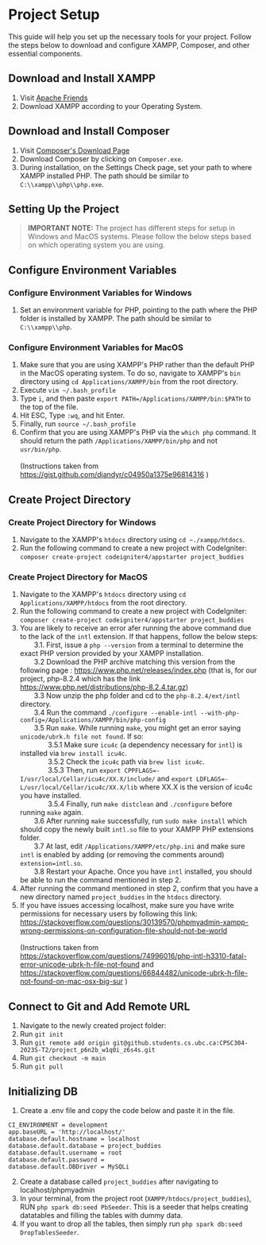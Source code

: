 # Project Setup

This guide will help you set up the necessary tools for your project. Follow the steps below to download and configure XAMPP, Composer, and other essential components.

## Download and Install XAMPP

1. Visit [Apache Friends](https://www.apachefriends.org/)
2. Download XAMPP according to your Operating System.

## Download and Install Composer

1. Visit [Composer's Download Page](https://getcomposer.org/download/)
2. Download Composer by clicking on `Composer.exe`.
3. During installation, on the Settings Check page, set your path to where XAMPP installed PHP. The path should be similar to `C:\\xampp\\php\\php.exe`.

## Setting Up the Project

> **IMPORTANT NOTE:**  The project has different steps for setup in Windows and MacOS systems. Please follow the below steps based on which operating system you are using.

## Configure Environment Variables

### Configure Environment Variables for Windows

1. Set an environment variable for PHP, pointing to the path where the PHP folder is installed by XAMPP. The path should be similar to `C:\\xampp\\php`.

### Configure Environment Variables for MacOS

1. Make sure that you are using XAMPP's PHP rather than the default PHP in the MacOS operating system. To do so, navigate to XAMPP's `bin` directory using `cd Applications/XAMPP/bin` from the root directory.<br>
2. Execute `vim ~/.bash_profile`<br>
3. Type `i`, and then paste `export PATH=/Applications/XAMPP/bin:$PATH` to the top of the file.<br>
4. Hit ESC, Type `:wq`, and hit Enter.<br>
5. Finally, run `source ~/.bash_profile`<br>
6. Confirm that you are using XAMPP's PHP via the `which php` command. It should return the path `/Applications/XAMPP/bin/php` and not `usr/bin/php`.<br><br>
(Instructions taken from https://gist.github.com/djandyr/c04950a1375e96814316 )

## Create Project Directory

### Create Project Directory for Windows

1. Navigate to the XAMPP's `htdocs` directory using `cd ~./xampp/htdocs`.
2. Run the following command to create a new project with CodeIgniter: <br>
   `composer create-project codeigniter4/appstarter project_buddies`
   
### Create Project Directory for MacOS

1. Navigate to the XAMPP's `htdocs` directory using `cd Applications/XAMPP/htdocs` from the root directory.<br>
2. Run the following command to create a new project with CodeIgniter: `composer create-project codeigniter4/appstarter project_buddies`<br>
3. You are likely to receive an error afer running the above command due to the lack of the `intl` extension. If that happens, follow the below steps:<br>
&emsp;&emsp;3.1. First, issue a `php --version` from a terminal to determine the exact PHP version provided by your XAMPP installation.<br>
&emsp;&emsp;3.2 Download the PHP archive matching this version from the following page : https://www.php.net/releases/index.php (that is, for our project, php-8.2.4 which has the link https://www.php.net/distributions/php-8.2.4.tar.gz)<br>
&emsp;&emsp;3.3 Now unzip the php folder and cd to the `php-8.2.4/ext/intl` directory.<br>
&emsp;&emsp;3.4 Run the command `./configure --enable-intl --with-php-config=/Applications/XAMPP/bin/php-config`<br>
&emsp;&emsp;3.5 Run `make`. While running `make`, you might get an error saying `unicode/ubrk.h file not found`. If so:<br>
&emsp;&emsp;&emsp;&emsp;3.5.1 Make sure `icu4c` (a dependency necessary for `intl`) is installed via `brew install icu4c`.<br>
&emsp;&emsp;&emsp;&emsp;3.5.2 Check the `icu4c` path via `brew list icu4c`.<br>
&emsp;&emsp;&emsp;&emsp;3.5.3 Then, run `export CPPFLAGS=-I/usr/local/Cellar/icu4c/XX.X/include/` and `export LDFLAGS=-L/usr/local/Cellar/icu4c/XX.X/lib` where XX.X is the version of icu4c you have installed.<br>
&emsp;&emsp;&emsp;&emsp;3.5.4 Finally, run `make distclean` and `./configure` before running `make` again.<br>
&emsp;&emsp;3.6 After running `make` successfully, run `sudo make install` which should copy the newly built `intl.so` file to your XAMPP PHP extensions folder.<br>
&emsp;&emsp;3.7 At last, edit `/Applications/XAMPP/etc/php.ini` and make sure `intl` is enabled by adding (or removing the comments around) `extension=intl.so`.<br>
&emsp;&emsp;3.8 Restart your Apache. Once you have `intl` installed, you should be able to run the command mentioned in step 2.<br>
4. After running the command mentioned in step 2, confirm that you have a new directory named `project_buddies` in the `htdocs` directory.<br>
5. If you have issues accessing localhost, make sure you have write permissions for necessary users by following this link: https://stackoverflow.com/questions/30139570/phpmyadmin-xampp-wrong-permissions-on-configuration-file-should-not-be-world <br><br>
(Instructions taken from https://stackoverflow.com/questions/74996016/php-intl-h3310-fatal-error-unicode-ubrk-h-file-not-found and https://stackoverflow.com/questions/66844482/unicode-ubrk-h-file-not-found-on-mac-osx-big-sur )
  
## Connect to Git and Add Remote URL
  
1. Navigate to the newly created project folder:
2. Run `git init` <br>
3. Run `git remote add origin git@github.students.cs.ubc.ca:CPSC304-2023S-T2/project_p6n2b_w1q0i_z6s4s.git` <br>
4. Run `git checkout -m main` <br>
5. Run `git pull`

## Initializing DB

1. Create a .env file and copy the code below and paste it in the file. <br>

```
CI_ENVIRONMENT = development
app.baseURL = 'http://localhost/'
database.default.hostname = localhost
database.default.database = project_buddies
database.default.username = root
database.default.password =
database.default.DBDriver = MySQLi
```

2. Create a database called `project_buddies` after navigating to localhost/phpmyadmin <br>
3. In your terminal, from the project root (`XAMPP/htdocs/project_buddies`), RUN `php spark db:seed PbSeeder`. This is a seeder that helps creating datatables and filling the tables with dummy data. <br>
4. If you want to drop all the tables, then simply run `php spark db:seed DropTablesSeeder`.
